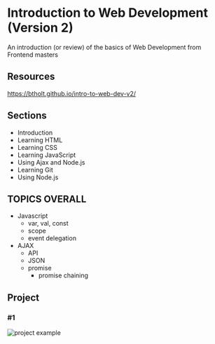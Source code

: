 # Introduction to Web Development (Version 2)
An introduction (or review) of the basics of Web Development from Frontend masters

## Resources
https://btholt.github.io/intro-to-web-dev-v2/

## Sections
* Introduction
* Learning HTML
* Learning CSS
* Learning JavaScript
* Using Ajax and Node.js
* Learning Git
* Using Node.js

## TOPICS OVERALL
* Javascript
    * var, val, const
    * scope
    * event delegation
* AJAX
    * API
    * JSON
    * promise
        * promise chaining


## Project
### #1
![project example](https://btholt.github.io/intro-to-web-dev-v2/static/html-css-project-66e24f56e6d7f2f3dc35819ea794b812-9c00e.png)

